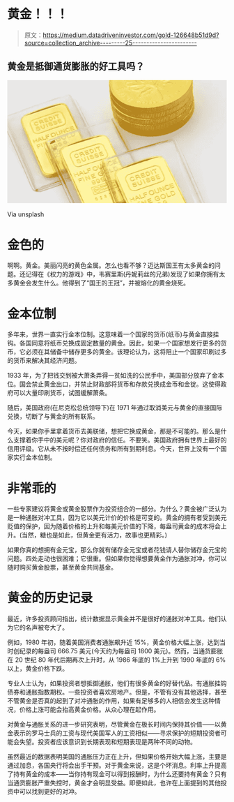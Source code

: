 # 黄金！！！

> 原文：<https://medium.datadriveninvestor.com/gold-126648b51d9d?source=collection_archive---------25----------------------->

## 黄金是抵御通货膨胀的好工具吗？

![](img/2a0a58b4e9a19d1e803ea2ab242ac480.png)

Via unsplash

# 金色的

啊啊。黄金。美丽闪亮的黄色金属。怎么也看不够？迈达斯国王有太多黄金的问题。还记得在《权力的游戏》中，韦赛里斯(丹妮莉丝的兄弟)发现了如果你拥有太多黄金会发生什么。他得到了“国王的王冠”，并被熔化的黄金烧死。

# 金本位制

多年来，世界一直实行金本位制。这意味着一个国家的货币(纸币)与黄金直接挂钩。各国同意将纸币兑换成固定数量的黄金。因此，如果一个国家想发行更多的货币，它必须在其储备中储存更多的黄金。该理论认为，这将阻止一个国家印刷过多的货币来解决其经济问题。

1933 年，为了把钱交到被大萧条弄得一贫如洗的公民手中，美国部分放弃了金本位。国会禁止黄金出口，并禁止财政部将货币和存款兑换成金币和金锭。这使得政府可以大量印刷货币，试图缓解萧条。

随后，美国政府(在尼克松总统领导下)在 1971 年通过取消美元与黄金的直接国际兑换，切断了与黄金的所有联系。

今天，如果你手里拿着货币去美联储，想把它换成黄金，那是不可能的。那么是什么支撑着你手中的美元呢？你对政府的信任。不要笑。美国政府拥有世界上最好的信用评级。它从未不按时偿还任何债务和所有到期利息。今天，世界上没有一个国家实行金本位制。

# 非常乖的

一些专家建议将黄金或黄金股票作为投资组合的一部分。为什么？黄金被广泛认为是一种通胀对冲工具，因为它以美元计价的价格是可变的。黄金的拥有者受到美元贬值的保护，因为随着价格的上升和每美元价值的下降，每盎司黄金的成本将会上升。(当然，糖也是如此，但黄金更有活力，故事也更精彩。)

如果你真的想拥有金元宝，那么你就有储存金元宝或者花钱请人替你储存金元宝的问题。四处走动也很困难；它很重。但如果你觉得想要黄金作为通胀对冲，你可以随时购买黄金股票，甚至黄金共同基金。

# 黄金的历史记录

最近，许多投资顾问指出，统计数据显示黄金并不是很好的通胀对冲工具。他们认为它的名声被夸大了。

例如，1980 年初，随着美国消费者通胀飙升近 15%，黄金价格大幅上涨，达到当时创纪录的每盎司 666.75 美元(今天约为每盎司 1800 美元)。然而，当通货膨胀在 20 世纪 80 年代后期再次上升时，从 1986 年底的 1%上升到 1990 年底的 6%以上，黄金价格下跌。

专业人士认为，如果投资者想抵御通胀，他们有很多黄金的好替代品。有通胀挂钩债券和通胀指数期权。一些投资者喜欢房地产。但是，不管有没有其他选择，甚至不管黄金是否真的起到了对冲通胀的作用，如果有足够多的人相信会发生这种情况，价格上涨可能会抬高黄金价格。从众心理在起作用。

对黄金与通胀关系的进一步研究表明，尽管黄金在极长时间内保持其价值——以黄金表示的罗马士兵的工资与现代美国军人的工资相似——寻求保护的短期投资者可能会失望。投资者应该意识到长期表现和短期表现是两种不同的动物。

虽然最近的数据表明美国的通胀压力正在上升，但如果价格开始大幅上涨，主要是通过加息，各国央行将会出手干预。对于黄金来说，这是个坏消息。利率上升提高了持有黄金的成本——当你持有现金可以得到报酬时，为什么还要持有黄金？只有当通货膨胀严重失控时，黄金才会明显受益。即便如此，也许在上面提到的其他投资中可以找到更好的对冲。